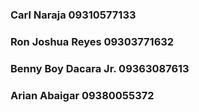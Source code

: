 ### Carl Naraja 09310577133
### Ron Joshua Reyes 09303771632
### Benny Boy Dacara Jr. 09363087613
### Arian Abaigar 09380055372
